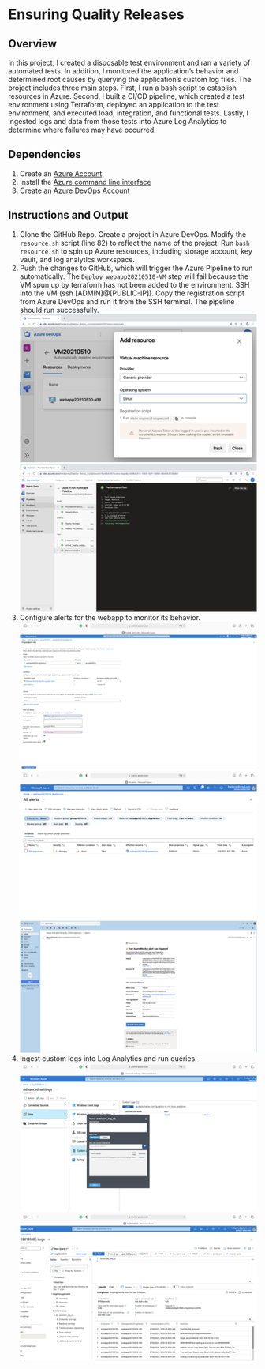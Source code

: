 # Ensuring Quality Releases

## Overview
In this project, I created a disposable test environment and ran a variety of automated tests. In addition, I monitored the application’s behavior and determined root causes by querying the application’s custom log files. The project includes three main steps. First, I run a bash script to establish resources in Azure. Second, I built a CI/CD pipeline, which created a test environment using Terraform, deployed an application to the test environment, and executed load, integration, and functional tests. Lastly, I ingested logs and data from those tests into Azure Log Analytics to determine where failures may have occurred. 

## Dependencies
1. Create an [Azure Account](https://portal.azure.com) 
2. Install the [Azure command line interface](https://docs.microsoft.com/en-us/cli/azure/install-azure-cli?view=azure-cli-latest)
3. Create an [Azure DevOps Account](https://dev.azure.com/)

## Instructions and Output
1. Clone the GitHub Repo. Create a project in Azure DevOps. Modify the `resource.sh` script (line 82) to reflect the name of the project. Run `bash resource.sh` to spin up Azure resources, including storage account, key vault, and log analytics workspace. 
2. Push the changes to GitHub, which will trigger the Azure Pipeline to run automatically. The `Deploy_webapp20210510-VM` step will fail because the VM spun up by terraform has not been added to the environment. SSH into the VM (ssh [ADMIN]@[PUBLIC-IP]). Copy the registration script from Azure DevOps and run it from the SSH terminal. The pipeline should run successfully. 
![](screenshots/vm_registration.png)
![](screenshots/azure_pipeline.png)
3. Configure alerts for the webapp to monitor its behavior.
![](screenshots/alert_rule.png)
![](screenshots/alert_fired.png)
![](screenshots/alert_email.png)
4. Ingest custom logs into Log Analytics and run queries.
![](screenshots/custom_log_setting.png)
![](screenshots/custom_log.png)